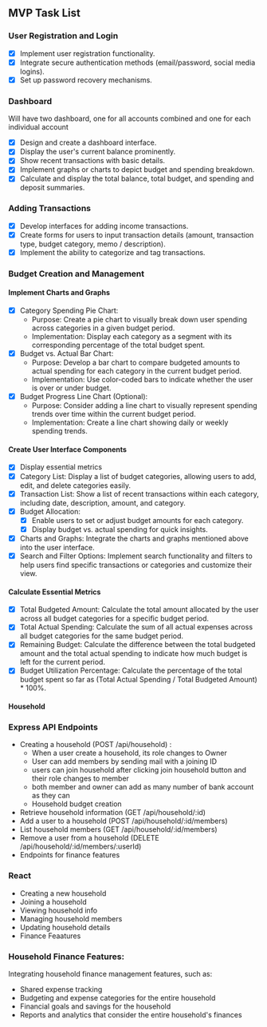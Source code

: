 ## MVP Task List

### User Registration and Login

- [x] Implement user registration functionality.
- [x] Integrate secure authentication methods (email/password, social media logins).
- [x] Set up password recovery mechanisms.

### Dashboard

Will have two dashboard, one for all accounts combined and one for each individual account

- [x] Design and create a dashboard interface.
- [x] Display the user's current balance prominently.
- [x] Show recent transactions with basic details.
- [x] Implement graphs or charts to depict budget and spending breakdown.
- [x] Calculate and display the total balance, total budget, and spending and deposit summaries.

### Adding Transactions

- [x] Develop interfaces for adding income transactions.
- [x] Create forms for users to input transaction details (amount, transaction type, budget category, memo / description).
- [x] Implement the ability to categorize and tag transactions.

### Budget Creation and Management

#### Implement Charts and Graphs

- [x] Category Spending Pie Chart:
  - Purpose: Create a pie chart to visually break down user spending across categories in a given budget period.
  - Implementation: Display each category as a segment with its corresponding percentage of the total budget spent.
- [x] Budget vs. Actual Bar Chart:
  - Purpose: Develop a bar chart to compare budgeted amounts to actual spending for each category in the current budget period.
  - Implementation: Use color-coded bars to indicate whether the user is over or under budget.
- [x] Budget Progress Line Chart (Optional):
  - Purpose: Consider adding a line chart to visually represent spending trends over time within the current budget period.
  - Implementation: Create a line chart showing daily or weekly spending trends.

#### Create User Interface Components

- [x] Display essential metrics
- [x] Category List: Display a list of budget categories, allowing users to add, edit, and delete categories easily.
- [x] Transaction List: Show a list of recent transactions within each category, including date, description, amount, and category.
- [x] Budget Allocation:
  - [x] Enable users to set or adjust budget amounts for each category.
  - [x] Display budget vs. actual spending for quick insights.
- [x] Charts and Graphs: Integrate the charts and graphs mentioned above into the user interface.
- [x] Search and Filter Options: Implement search functionality and filters to help users find specific transactions or categories and customize their view.

#### Calculate Essential Metrics

- [x] Total Budgeted Amount: Calculate the total amount allocated by the user across all budget categories for a specific budget period.
- [x] Total Actual Spending: Calculate the sum of all actual expenses across all budget categories for the same budget period.
- [x] Remaining Budget: Calculate the difference between the total budgeted amount and the total actual spending to indicate how much budget is left for the current period.
- [x] Budget Utilization Percentage: Calculate the percentage of the total budget spent so far as (Total Actual Spending / Total Budgeted Amount) \* 100%.

#### Household

### Express API Endpoints

- Creating a household (POST /api/household) :
  - When a user create a household, its role changes to Owner
  - User can add members by sending mail with a joining ID
  - users can join household after clicking join household button and their role changes to member
  - both member and owner can add as many number of bank account as they can
  - Household budget creation
- Retrieve household information (GET /api/household/:id)
- Add a user to a household (POST /api/household/:id/members)
- List household members (GET /api/household/:id/members)
- Remove a user from a household (DELETE /api/household/:id/members/:userId)
- Endpoints for finance features

### React

- Creating a new household
- Joining a household
- Viewing household info
- Managing household members
- Updating household details
- Finance Feaatures

### Household Finance Features:

Integrating household finance management features, such as:

- Shared expense tracking
- Budgeting and expense categories for the entire household
- Financial goals and savings for the household
- Reports and analytics that consider the entire household's finances
